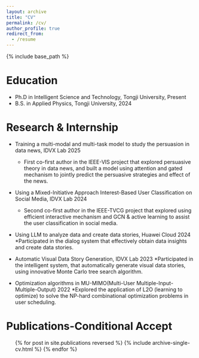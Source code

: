 ```yaml
---
layout: archive
title: "CV"
permalink: /cv/
author_profile: true
redirect_from:
  - /resume
---
```


{% include base_path %}

Education
======
* Ph.D in Intelligent Science and Technology, Tongji University, Present
* B.S. in Applied Physics, Tongji University, 2024

Research & Internship
======
* Training a multi-modal and multi-task model to study the persuasion in data news, IDVX Lab 2025
  * First co-first author in the IEEE-VIS project that explored persuasive theory in data news, and built a model using attention and gated mechanism to jointly predict the persuasive strategies and effect of the news. 

* Using a Mixed-Initiative Approach Interest-Based User Classification on Social Media,  IDVX Lab 2024
  * Second co-first author in the IEEE-TVCG project that explored using efficient interactive mechanism and GCN & active learning to assist the user classification in social media.

* Using LLM to analyze data and create data stories, Huawei Cloud 2024
  *Participated in the dialog system that effectively obtain data insights and create data stories.

* Automatic Visual Data Story Generation, IDVX Lab 2023
  *Participated in the intelligent system, that automatically generate visual data stories, using innovative Monte Carlo tree search algorithm.

* Optimization algorithms in MU-MIMO(Multi-User Multiple-Input-Multiple-Output) 2022
  *Explored the application of L2O (learning to optimize) to solve the NP-hard combinational optimization problems in user scheduling.


Publications-Conditional Accept
======
  <ul>{% for post in site.publications reversed %}
    {% include archive-single-cv.html %}
  {% endfor %}</ul>
  

